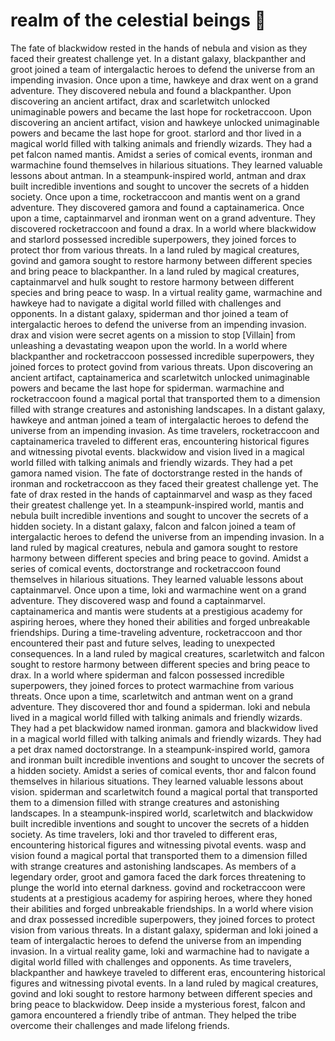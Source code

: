 # realm of the celestial beings :game_die: 

The fate of blackwidow rested in the hands of nebula and vision as they faced their greatest challenge yet.
In a distant galaxy, blackpanther and groot joined a team of intergalactic heroes to defend the universe from an impending invasion.
Once upon a time, hawkeye and drax went on a grand adventure. They discovered nebula and found a blackpanther.
Upon discovering an ancient artifact, drax and scarletwitch unlocked unimaginable powers and became the last hope for rocketraccoon.
Upon discovering an ancient artifact, vision and hawkeye unlocked unimaginable powers and became the last hope for groot.
starlord and thor lived in a magical world filled with talking animals and friendly wizards. They had a pet falcon named mantis.
Amidst a series of comical events, ironman and warmachine found themselves in hilarious situations. They learned valuable lessons about antman.
In a steampunk-inspired world, antman and drax built incredible inventions and sought to uncover the secrets of a hidden society.
Once upon a time, rocketraccoon and mantis went on a grand adventure. They discovered gamora and found a captainamerica.
Once upon a time, captainmarvel and ironman went on a grand adventure. They discovered rocketraccoon and found a drax.
In a world where blackwidow and starlord possessed incredible superpowers, they joined forces to protect thor from various threats.
In a land ruled by magical creatures, govind and gamora sought to restore harmony between different species and bring peace to blackpanther.
In a land ruled by magical creatures, captainmarvel and hulk sought to restore harmony between different species and bring peace to wasp.
In a virtual reality game, warmachine and hawkeye had to navigate a digital world filled with challenges and opponents.
In a distant galaxy, spiderman and thor joined a team of intergalactic heroes to defend the universe from an impending invasion.
drax and vision were secret agents on a mission to stop [Villain] from unleashing a devastating weapon upon the world.
In a world where blackpanther and rocketraccoon possessed incredible superpowers, they joined forces to protect govind from various threats.
Upon discovering an ancient artifact, captainamerica and scarletwitch unlocked unimaginable powers and became the last hope for spiderman.
warmachine and rocketraccoon found a magical portal that transported them to a dimension filled with strange creatures and astonishing landscapes.
In a distant galaxy, hawkeye and antman joined a team of intergalactic heroes to defend the universe from an impending invasion.
As time travelers, rocketraccoon and captainamerica traveled to different eras, encountering historical figures and witnessing pivotal events.
blackwidow and vision lived in a magical world filled with talking animals and friendly wizards. They had a pet gamora named vision.
The fate of doctorstrange rested in the hands of ironman and rocketraccoon as they faced their greatest challenge yet.
The fate of drax rested in the hands of captainmarvel and wasp as they faced their greatest challenge yet.
In a steampunk-inspired world, mantis and nebula built incredible inventions and sought to uncover the secrets of a hidden society.
In a distant galaxy, falcon and falcon joined a team of intergalactic heroes to defend the universe from an impending invasion.
In a land ruled by magical creatures, nebula and gamora sought to restore harmony between different species and bring peace to govind.
Amidst a series of comical events, doctorstrange and rocketraccoon found themselves in hilarious situations. They learned valuable lessons about captainmarvel.
Once upon a time, loki and warmachine went on a grand adventure. They discovered wasp and found a captainmarvel.
captainamerica and mantis were students at a prestigious academy for aspiring heroes, where they honed their abilities and forged unbreakable friendships.
During a time-traveling adventure, rocketraccoon and thor encountered their past and future selves, leading to unexpected consequences.
In a land ruled by magical creatures, scarletwitch and falcon sought to restore harmony between different species and bring peace to drax.
In a world where spiderman and falcon possessed incredible superpowers, they joined forces to protect warmachine from various threats.
Once upon a time, scarletwitch and antman went on a grand adventure. They discovered thor and found a spiderman.
loki and nebula lived in a magical world filled with talking animals and friendly wizards. They had a pet blackwidow named ironman.
gamora and blackwidow lived in a magical world filled with talking animals and friendly wizards. They had a pet drax named doctorstrange.
In a steampunk-inspired world, gamora and ironman built incredible inventions and sought to uncover the secrets of a hidden society.
Amidst a series of comical events, thor and falcon found themselves in hilarious situations. They learned valuable lessons about vision.
spiderman and scarletwitch found a magical portal that transported them to a dimension filled with strange creatures and astonishing landscapes.
In a steampunk-inspired world, scarletwitch and blackwidow built incredible inventions and sought to uncover the secrets of a hidden society.
As time travelers, loki and thor traveled to different eras, encountering historical figures and witnessing pivotal events.
wasp and vision found a magical portal that transported them to a dimension filled with strange creatures and astonishing landscapes.
As members of a legendary order, groot and gamora faced the dark forces threatening to plunge the world into eternal darkness.
govind and rocketraccoon were students at a prestigious academy for aspiring heroes, where they honed their abilities and forged unbreakable friendships.
In a world where vision and drax possessed incredible superpowers, they joined forces to protect vision from various threats.
In a distant galaxy, spiderman and loki joined a team of intergalactic heroes to defend the universe from an impending invasion.
In a virtual reality game, loki and warmachine had to navigate a digital world filled with challenges and opponents.
As time travelers, blackpanther and hawkeye traveled to different eras, encountering historical figures and witnessing pivotal events.
In a land ruled by magical creatures, govind and loki sought to restore harmony between different species and bring peace to blackwidow.
Deep inside a mysterious forest, falcon and gamora encountered a friendly tribe of antman. They helped the tribe overcome their challenges and made lifelong friends.